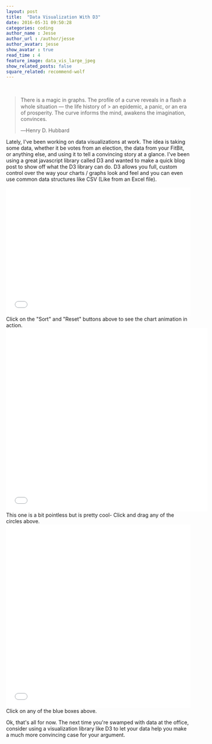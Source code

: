 ```yaml
---
layout: post
title:  "Data Visualization With D3"
date: 2016-05-31 09:50:28
categories: coding
author_name : Jesse
author_url : /author/jesse
author_avatar: jesse
show_avatar : true
read_time : 4
feature_image: data_vis_large_jpeg
show_related_posts: false
square_related: recommend-wolf
---
```


<br>

> There is a magic in graphs. The proﬁle of a curve reveals in a ﬂash a whole situation — the life history of > an epidemic, a panic, or an era of prosperity. The curve informs the mind, awakens the imagination,
> convinces.
>
> ―Henry D. Hubbard

Lately, I've been working on data visualizations at work. The idea is taking some data, whether it be
votes from an election, the data from your FitBit, or anything else, and using it to tell a
convincing story at a glance. I've been using a great javascript library called D3 and wanted
to make a quick blog post to show off what the D3 library can do. D3 allows you full, custom control over the way your charts / graphs look and feel and you can even use common data structures like CSV (Like from an Excel file).

<iframe width="100%" height="350" src="//jsfiddle.net/enigmarm/3HL4a/13/embedded/result/" allowfullscreen="allowfullscreen" frameborder="0"></iframe>
Click on the "Sort" and "Reset" buttons above to see the chart animation in action.



<iframe width="550" height="500" src="//jsfiddle.net/JSDavi/qvco2Ljy/embedded/result/" allowfullscreen="allowfullscreen" frameborder="0"></iframe>
This one is a bit pointless but is pretty cool- Click and drag any of the circles above.


<iframe width="100%" height="500" src="//jsfiddle.net/augburto/YMa2y/embedded/result/" allowfullscreen="allowfullscreen" frameborder="0"></iframe>
Click on any of the blue boxes above.

Ok, that's all for now. The next time you're swamped with data at the office, consider using a
visualization library like D3 to let your data help you make a much more convincing case for
your argument.
